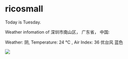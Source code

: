 # ricosmall

Today is Tuesday.

Weather infomation of 深圳市南山区， 广东省， 中国: 

Weather: 阴, Temperature: 24 ℃ , Air Index: 36 优台风 蓝色

<img src="https://github-readme-stats.vercel.app/api?username=ricosmall&show_icons=true" />
